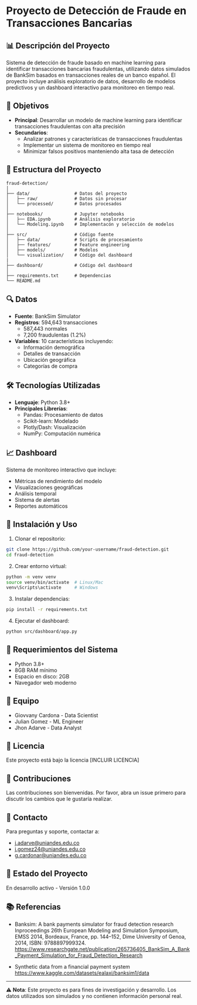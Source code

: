 # Proyecto de Detección de Fraude en Transacciones Bancarias

## 📊 Descripción del Proyecto
Sistema de detección de fraude basado en machine learning para identificar transacciones bancarias fraudulentas, utilizando datos simulados de BankSim basados en transacciones reales de un banco español. El proyecto incluye análisis exploratorio de datos, desarrollo de modelos predictivos y un dashboard interactivo para monitoreo en tiempo real.

## 🎯 Objetivos
- **Principal**: Desarrollar un modelo de machine learning para identificar transacciones fraudulentas con alta precisión
- **Secundarios**:
  - Analizar patrones y características de transacciones fraudulentas
  - Implementar un sistema de monitoreo en tiempo real
  - Minimizar falsos positivos manteniendo alta tasa de detección

## 📂 Estructura del Proyecto
```
fraud-detection/
│
├── data/                 # Datos del proyecto
│   ├── raw/              # Datos sin procesar
│   └── processed/        # Datos procesados
│
├── notebooks/            # Jupyter notebooks
│   ├── EDA.ipynb         # Análisis exploratorio
│   └── Modeling.ipynb    # Implementacón y selección de modelos
│
├── src/                  # Código fuente
│   ├── data/             # Scripts de procesamiento
│   ├── features/         # Feature engineering
│   ├── models/           # Modelos
│   └── visualization/    # Código del dashboard
|
├── dashboard/            # Código del dashboard
│
├── requirements.txt      # Dependencias
└── README.md
```

## 🔍 Datos
- **Fuente**: BankSim Simulator
- **Registros**: 594,643 transacciones
  - 587,443 normales
  - 7,200 fraudulentas (1.2%)
- **Variables**: 10 características incluyendo:
  - Información demográfica
  - Detalles de transacción
  - Ubicación geográfica
  - Categorías de compra

## 🛠️ Tecnologías Utilizadas
- **Lenguaje**: Python 3.8+
- **Principales Librerías**:
  - Pandas: Procesamiento de datos
  - Scikit-learn: Modelado
  - Plotly/Dash: Visualización
  - NumPy: Computación numérica

## 📈 Dashboard
Sistema de monitoreo interactivo que incluye:
- Métricas de rendimiento del modelo
- Visualizaciones geográficas
- Análisis temporal
- Sistema de alertas
- Reportes automáticos

## 🚀 Instalación y Uso

1. Clonar el repositorio:
```bash
git clone https://github.com/your-username/fraud-detection.git
cd fraud-detection
```

2. Crear entorno virtual:
```bash
python -m venv venv
source venv/bin/activate  # Linux/Mac
venv\Scripts\activate     # Windows
```

3. Instalar dependencias:
```bash
pip install -r requirements.txt
```

4. Ejecutar el dashboard:
```bash
python src/dashboard/app.py
```

## 📝 Requerimientos del Sistema
- Python 3.8+
- 8GB RAM mínimo
- Espacio en disco: 2GB
- Navegador web moderno

## 👥 Equipo
- Giovvany Cardona - Data Scientist
- Julian Gomez - ML Engineer
- Jhon Adarve - Data Analyst

## 📑 Licencia
Este proyecto está bajo la licencia [INCLUIR LICENCIA]

## 🤝 Contribuciones
Las contribuciones son bienvenidas. Por favor, abra un issue primero para discutir los cambios que le gustaría realizar.

## 📧 Contacto
Para preguntas y soporte, contactar a: 
- j.adarve@uniandes.edu.co
- j.gomez24@uniandes.edu.co 
- g.cardonar@uniandes.edu.co 

## 🔄 Estado del Proyecto
En desarrollo activo - Versión 1.0.0

## 📚 Referencias
- Banksim: A bank payments simulator for fraud detection research Inproceedings
  26th European Modeling and Simulation Symposium, EMSS 2014, Bordeaux, France, pp. 144–152, Dime University of Genoa, 2014, ISBN: 9788897999324.
  https://www.researchgate.net/publication/265736405_BankSim_A_Bank_Payment_Simulation_for_Fraud_Detection_Research

- Synthetic data from a financial payment system
  https://www.kaggle.com/datasets/ealaxi/banksim1/data


---
⚠️ **Nota**: Este proyecto es para fines de investigación y desarrollo. Los datos utilizados son simulados y no contienen información personal real.